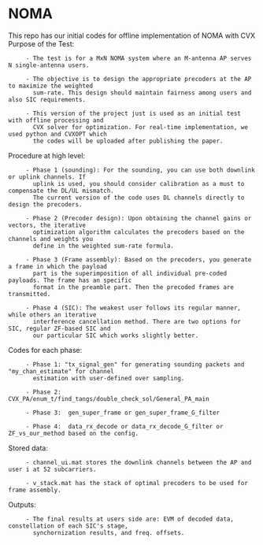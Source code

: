 # NOMA
This repo has our initial codes for offline implementation of NOMA with CVX
Purpose of the Test:

         - The test is for a MxN NOMA system where an M-antenna AP serves N single-antenna users.

         - The objective is to design the appropriate precoders at the AP to maximize the weighted
           sum-rate. This design should maintain fairness among users and also SIC requirements. 

         - This version of the project just is used as an initial test with offline processing and
           CVX solver for optimization. For real-time implementation, we used python and CVXOPT which 
           the codes will be uploaded after publishing the paper.

Procedure at high level:

         - Phase 1 (sounding): For the sounding, you can use both downlink or uplink channels. If 
           uplink is used, you should consider calibration as a must to compensate the DL/UL mismatch.
           The current version of the code uses DL channels directly to design the precoders.

         - Phase 2 (Precoder design): Upon obtaining the channel gains or vectors, the iterative 
           optimization algorithm calculates the precoders based on the channels and weights you
           define in the weighted sum-rate formula.

         - Phase 3 (Frame assembly): Based on the precoders, you generate a frame in which the payload
           part is the superimposition of all individual pre-coded payloads. The frame has an specific 
           format in the preamble part. Then the precoded frames are transmitted.

         - Phase 4 (SIC): The weakest user follows its regular manner, while others an iterative 
           interference cancellation method. There are two options for SIC, regular ZF-based SIC and
           our particular SIC which works slightly better.

Codes for each phase:

         - Phase 1: "tx_signal_gen" for generating sounding packets and "my_chan_estimate" for channel 
           estimation with user-defined over sampling.

         - Phase 2: CVX_PA/enum_t/find_tangs/double_check_sol/General_PA_main

         - Phase 3:  gen_super_frame or gen_super_frame_G_filter

         - Phase 4:  data_rx_decode or data_rx_decode_G_filter or ZF_vs_our_method based on the config.


Stored data: 

         - channel_ui.mat stores the downlink channels between the AP and user i at 52 subcarriers.

         - v_stack.mat has the stack of optimal precoders to be used for frame assembly.
         

Outputs:

         - The final results at users side are: EVM of decoded data, constellation of each SIC's stage,
           synchornization results, and freq. offsets.
